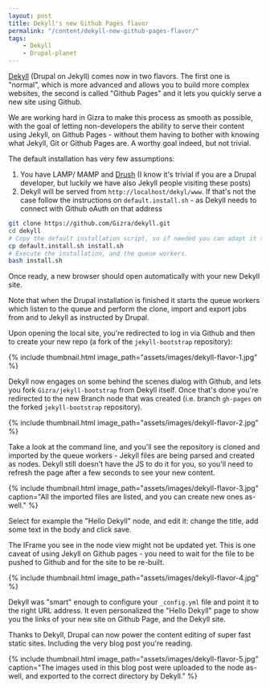 ```yaml
---
layout: post
title: Dekyll's new Github Pages flavor
permalink: "/content/dekyll-new-github-pages-flavor/"
tags:
    - Dekyll
    - Drupal-planet
---
```



[Dekyll](https://www.gizra.com/content/dekyll-drupal-on-jekyll/) (Drupal on Jekyll) comes now in two flavors. The first one is "normal", which is more advanced and allows you to build more complex websites, the second is called "Github Pages" and it lets you quickly serve a new site using Github.

We are working hard in Gizra to make this process as smooth as possible, with the goal of letting non-developers the ability to serve their content using Jekyll, on Github Pages - without them having to bother with knowing what Jekyll, Git or Github Pages are. A worthy goal indeed, but not trivial.

<!-- more -->

The default installation has very few assumptions:

1. You have LAMP/ MAMP and [Drush](https://drupal.org/project/drush) (I know it's trivial if you are a Drupal developer, but luckily we have also Jekyll people visiting these posts)
1. Dekyll will be served from ``http://localhost/dekyl/www``. If that's not the case follow the instructions on ``default.install.sh`` - as Dekyll needs to connect with Github oAuth on that address

```bash
git clone https://github.com/Gizra/dekyll.git
cd dekyll
# Copy the default installation script, so if needed you can adapt it to your needs.
cp default.install.sh install.sh
# Execute the installation, and the queue workers.
bash install.sh
```

Once ready, a new browser should open automatically with your new Dekyll site.

Note that when the Drupal installation is finished it starts the queue workers which listen to the queue and perform the clone, import and export jobs from and to Jekyll as instructed by Drupal.

Upon opening the local site, you're redirected to log in via Github and then to create your new repo (a fork of the ``jekyll-bootstrap`` repository):

{% include thumbnail.html  image_path="assets/images/dekyll-flavor-1.jpg" %}

Dekyll now engages on some behind the scenes dialog with Github, and lets you fork ``Gizra/jekyll-bootstrap`` from Dekyll itself. Once that's done you're redirected to the new Branch node that was created (i.e. branch ``gh-pages`` on the forked ``jekyll-bootstrap`` repository).

{% include thumbnail.html  image_path="assets/images/dekyll-flavor-2.jpg" %}

Take a look at the command line, and you'll see the repository is cloned and imported by the queue workers - Jekyll files are being parsed and created as nodes. Dekyll still doesn't have the JS to do it for you, so you'll need to refresh the page after a few seconds to see your new content.

{% include thumbnail.html  image_path="assets/images/dekyll-flavor-3.jpg" caption="All the imported files are listed, and you can create new ones as-well." %}

Select for example the "Hello Dekyll" node, and edit it: change the title, add some text in the body and click save.

The IFrame you see in the node view might not be updated yet. This is one caveat of using Jekyll on Github pages - you need to wait for the file to be pushed to Github and for the site to be re-built.

{% include thumbnail.html  image_path="assets/images/dekyll-flavor-4.jpg" %}

Dekyll was "smart" enough to configure your ``_config.yml`` file and point it to the right URL address. It even personalized the "Hello Dekyll" page to show you the links of your new site on Github Page, and the Dekyll site.

Thanks to Dekyll, Drupal can now power the content editing of super fast static sites. Including the very blog post you're reading.

{% include thumbnail.html  image_path="assets/images/dekyll-flavor-5.jpg" caption="The images used in this blog post were uploaded to the node as-well, and exported to the correct directory by Dekyll." %}
